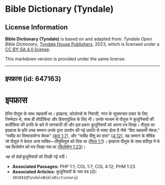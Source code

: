 # Bible Dictionary (Tyndale)

## License Information

**Bible Dictionary (Tyndale)** is based on and adapted from: _Tyndale Open Bible Dictionary_, [Tyndale House Publishers](https://tyndaleopenresources.com/), 2023, which is licensed under a [CC BY-SA 4.0 license](https://creativecommons.org/licenses/by-sa/4.0/legalcode.en).

This markdown version is provided under the same license.



--------------------------------

## इपफ्रास (id: 647163)

इपफ्रास
=======

प्रेरित पौलुस के साथ सहकर्मी था। इपफ्रास, कोलोस्से के निवासी, नगर के सुसमाचार प्रचार के लिए जिम्मेदार थे, साथ ही लौदीकिया और हियरापुलिस के लिए भी। उनके माध्यम से पौलुस ने कुलुस्सियों की कलीसिया की प्रगति के बारे में जानकारी ली और इस प्रकार कुलुस्सियों को अपना पत्र लिखा। पौलुस का इपफ्रास के प्रति उच्च सम्मान उनके द्वारा उपयोग की गई उपाधि से स्पष्ट होता है जैसे "प्रिय सहकर्मी सेवक," "मसीह का विश्वासयोग्य सेवक" ([कुल 1:7](https://ref.ly/Col1:7)), और "मसीह यीशु का दास" ([4:12](https://ref.ly/Col4:12)), यह सम्मान के शीर्षक जो पौलुस ने केवल अन्य व्यक्ति—तीमुथियुस को दिया था ([फिल 1:1](https://ref.ly/Phil1:1))। इपफ्रास पौलुस के साथ बंदीगृह में थे जब फिलेमोन को पत्र लिखा गया था ([फिलेमोन 1:23](https://ref.ly/Phlm1:23))।

*यह भी देखें* कुलुस्सियों को लिखी गई पत्री।

* **Associated Passages:** PHP 1:1; COL 1:7; COL 4:12; PHM 1:23
* **Associated Articles:** कुलुस्सियों के नाम पत्र (ID: `381041@TyndaleBibleDictionary`)

